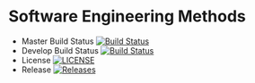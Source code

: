 # Software Engineering Methods

- Master Build Status [![Build Status](https://travis-ci.org/EinGyinMoe/sem.svg?branch=master)](https://travis-ci.org/EinGyinMoe/sem)
- Develop Build Status [![Build Status](https://travis-ci.org/EinGyinMoe/sem.svg?branch=develop)](https://travis-ci.org/EinGyinMoe/sem)
- License [![LICENSE](https://img.shields.io/github/license/EinGyinMoe/sem.svg?style=flat-square)](https://github.com/KEinGyinMoe/sem/blob/master/LICENSE)
- Release [![Releases](https://img.shields.io/github/release/EinGyinMoe/sem/all.svg?style=flat-square)](https://github.com/EinGyinMoe/sem/releases)
